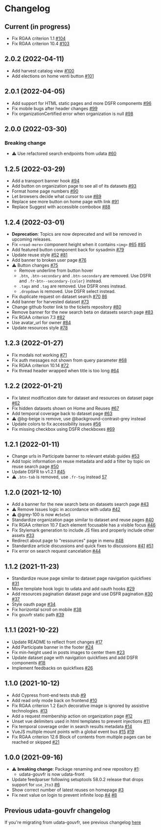 # Changelog

## Current (in progress)

- Fix RGAA criterion 1.1 [#104](https://github.com/etalab/udata-front/pull/104)
- Fix RGAA criterion 10.4 [#103](https://github.com/etalab/udata-front/pull/103)

## 2.0.2 (2022-04-11)

- Add harvest catalog view [#100](https://github.com/etalab/udata-front/pull/100)
- Add elections on home venti button [#101](https://github.com/etalab/udata-front/pull/101)

## 2.0.1 (2022-04-05)

- Add support for HTML static pages and more DSFR components [#96](https://github.com/etalab/udata-front/pull/96)
- Fix mobile bugs after header changes [#99](https://github.com/etalab/udata-front/pull/99)
- Fix organizationCertified error when organization is null [#98](https://github.com/etalab/udata-front/pull/98)

## 2.0.0 (2022-03-30)

### Breaking change
- :warning: Use refactored search endpoints from udata [#60](https://github.com/etalab/udata-front/pull/60)

## 1.2.5 (2022-03-29)

- Add a transport banner hook [#94](https://github.com/etalab/udata-front/pull/94)
- Add button on organization page to see all of its datasets [#93](https://github.com/etalab/udata-front/pull/93)
- Format home page numbers [#90](https://github.com/etalab/udata-front/pull/90)
- Let browsers decide what cursor to use [#89](https://github.com/etalab/udata-front/pull/89)
- Replace see more button on home page with link [#91](https://github.com/etalab/udata-front/pull/91)
- Replace Suggest with accessible combobox [#88](https://github.com/etalab/udata-front/pull/88)

## 1.2.4 (2022-03-01)

- **Deprecation**: Topics are now deprecated and will be removed in upcoming releases.
- Fix `<read-more>` component height when it contains `<img>` [#65](https://github.com/etalab/udata-front/pull/65) [#85](https://github.com/etalab/udata-front/pull/85)
- Add featured button component back for sysadmin [#79](https://github.com/etalab/udata-front/pull/79)
- Update reuse style [#52](https://github.com/etalab/udata-front/pull/52) [#81](https://github.com/etalab/udata-front/pull/81)
- Add banner to broken user page [#76](https://github.com/etalab/udata-front/pull/76)
- :warning: Button changes [#75](https://github.com/etalab/udata-front/pull/75)
  - Remove underline from button hover
  - `.btn`, `.btn-secondary` and `.btn-secondary` are removed. Use DSFR and `.fr-btn--secondary-{color}` instead.
  - `.tags` and `.tag` are removed. Use DSFR ones instead.
  - `.dropdown` is removed. Use DSFR select instead.
- Fix duplicate request on dataset search [#70](https://github.com/etalab/udata-front/pull/70) [86](https://github.com/etalab/udata-front/pull/86)
- Add banner for harvested dataset [#73](https://github.com/etalab/udata-front/pull/73)
- Change github footer link to the tickets repository [#80](https://github.com/etalab/udata-front/pull/80)
- Remove banner for the new search beta on datasets search page [#83](https://github.com/etalab/udata-front/pull/83)
- Fix RGAA criterion 7.3 [#82](https://github.com/etalab/udata-front/pull/82)
- Use avatar_url for owner [#84](https://github.com/etalab/udata-front/pull/84)
- Update resources style [#78](https://github.com/etalab/udata-front/pull/78)

## 1.2.3 (2022-01-27)

- Fix modals not working [#71](https://github.com/etalab/udata-front/pull/71)
- Fix auth messages not shown from query parameter [#68](https://github.com/etalab/udata-front/pull/68)
- Fix RGAA criterion 10.14 [#72](https://github.com/etalab/udata-front/pull/72)
- Fix thread header wrapped when title is too long [#64](https://github.com/etalab/udata-front/pull/64)

## 1.2.2 (2022-01-21)

- Fix latest modification date for dataset and resources on dataset page [#62](https://github.com/etalab/udata-front/pull/62)
- Fix hidden datasets shown on Home and Reuses [#67](https://github.com/etalab/udata-front/pull/67)
- Add temporal coverage back to dataset page [#63](https://github.com/etalab/udata-front/pull/63)
- :warning: @bg-beige is remove, use @background-contrast-grey instead
- Update colors to fix accessibility issues [#56](https://github.com/etalab/udata-front/pull/56)
- Fix missing checkbox using DSFR checkboxes [#69](https://github.com/etalab/udata-front/pull/69)

## 1.2.1 (2022-01-11)

- Change urls in Participate banner to relevant etalab guides [#53](https://github.com/etalab/udata-front/pull/53)
- Add topic information on reuse metadata and add a filter by topic on reuse search page [#50](https://github.com/etalab/udata-front/pull/50)
- Update DSFR to v1.2.1 [#45](https://github.com/etalab/udata-front/pull/45)
- :warning: `.btn-tab` is removed, use `.fr-tag` instead [57](https://github.com/etalab/udata-front/pull/57)

## 1.2.0 (2021-12-10)

- Add a banner for the new search beta on datasets search page [#43](https://github.com/etalab/udata-front/pull/43)
- :warning: Remove Issues logic in accordance with udata [#42](https://github.com/etalab/udata-front/pull/42)
- :warning: @grey-100 is now `#e5e5e5`
- Standardize organization page similar to dataset and reuse pages [#40](https://github.com/etalab/udata-front/pull/40)
- Fix RGAA criterion 10.7 Each element focusable has a visible focus [#46](https://github.com/etalab/udata-front/pull/46)
- Fix Stylemark generation to include JS files and properly include other assets [#33](https://github.com/etalab/udata-front/pull/33)
- Redirect about page to "ressources" page in menu [#48](https://github.com/etalab/udata-front/pull/48)
- Standardize article discussions and quick fixes to discussions [#41](https://github.com/etalab/udata-front/pull/41) [#51](https://github.com/etalab/udata-front/pull/51)
- Fix error on search request cancelation [#44](https://github.com/etalab/udata-front/pull/44)

## 1.1.2 (2021-11-23)

- Standardize reuse page similar to dataset page navigation quickfixes [#31](https://github.com/etalab/udata-front/pull/31)
- Move template hook logic to udata and add oauth hooks [#29](https://github.com/etalab/udata-front/pull/29)
- Add resources pagination dataset page and use DSFR pagination [#30](https://github.com/etalab/udata-front/pull/30) [#37](https://github.com/etalab/udata-front/pull/37)
- Style oauth page [#34](https://github.com/etalab/udata-front/pull/34)
- Fix horizontal scroll on mobile [#38](https://github.com/etalab/udata-front/pull/38)
- Fix gouvfr static path [#39](https://github.com/etalab/udata-front/pull/39)

## 1.1.1 (2021-10-22)

- Update README to reflect front changes [#17](https://github.com/etalab/udata-front/pull/17)
- Add Participate banner in the footer [#24](https://github.com/etalab/udata-front/pull/24)
- Fix min-height used in posts images to center them [#23](https://github.com/etalab/udata-front/pull/23)
- Update dataset page with navigation quickfixes and add DSFR components [#18](https://github.com/etalab/udata-front/pull/18)
- Implement feedbacks on quickfixes [#26](https://github.com/etalab/udata-front/pull/26)

## 1.1.0 (2021-10-12)

- Add Cypress front-end tests stub [#9](https://github.com/etalab/udata-front/pull/9)
- Add read only mode back on frontend [#10](https://github.com/etalab/udata-front/pull/10)
- Fix RGAA criterion 1.2 Each decorative image is ignored by assistive technologies. [#13](https://github.com/etalab/udata-front/pull/13)
- Add a request membership action on organization page [#12](https://github.com/etalab/udata-front/pull/12)
- Unset vue delimiters used in html templates to prevent injections [#11](https://github.com/etalab/udata-front/pull/11)
- Fix temporal coverage order in search results metadata [#14](https://github.com/etalab/udata-front/pull/14)
- VueJS multiple mount points with a global event bus [#15](https://github.com/etalab/udata-front/pull/15) [#19](https://github.com/etalab/udata-front/pull/19)
- Fix RGAA criterion 12.6 Block of contents from multiple pages can be reached or skipped [#21](https://github.com/etalab/udata-front/pull/21)

## 1.0.0 (2021-09-16)

- :warning: **breaking change**: Package renaming and new repository [#1](https://github.com/etalab/udata-front/pull/1):
  - udata-gouvfr is now udata-front
- Update feedparser following setuptools 58.0.2 release that drops support for `use_2to3` [#6](https://github.com/etalab/udata-front/pull/6)
- Show correct number of latest reuses on homepage [#3](https://github.com/etalab/udata-front/pull/3)
- Fix next value on login to prevent infinite loop [#4](https://github.com/etalab/udata-front/pull/4) [#8](https://github.com/etalab/udata-front/pull/8)

## Previous udata-gouvfr changelog

If you're migrating from udata-gouvfr, see previous changelog [here](https://github.com/etalab/udata-gouvfr/blob/master/CHANGELOG.md)
